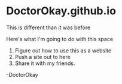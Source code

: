 # DoctorOkay.github.io
This is different than it was before

Here's what I'm going to do with this space
1. Figure out how to use this as a website
2. Push a site out to here
3. Share it with my friends.


-DoctorOkay
